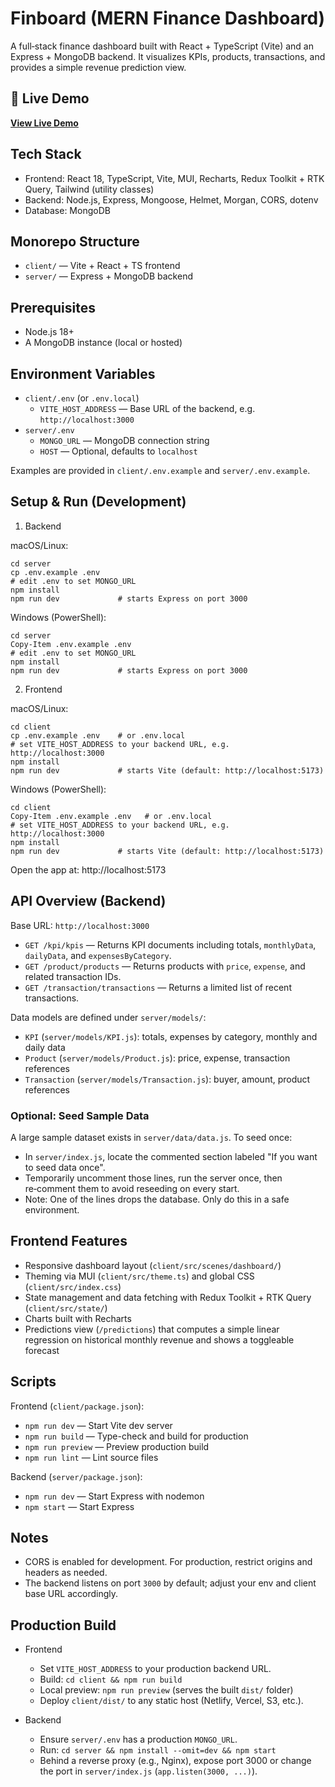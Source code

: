 # Finboard (MERN Finance Dashboard)

A full‑stack finance dashboard built with React + TypeScript (Vite) and an Express + MongoDB backend. It visualizes KPIs, products, transactions, and provides a simple revenue prediction view.

## 🚀 Live Demo
**[View Live Demo](https://finboard-frontend.vercel.app/)**

## Tech Stack
- Frontend: React 18, TypeScript, Vite, MUI, Recharts, Redux Toolkit + RTK Query, Tailwind (utility classes)
- Backend: Node.js, Express, Mongoose, Helmet, Morgan, CORS, dotenv
- Database: MongoDB

## Monorepo Structure
- `client/` — Vite + React + TS frontend
- `server/` — Express + MongoDB backend

## Prerequisites
- Node.js 18+
- A MongoDB instance (local or hosted)

## Environment Variables
- `client/.env` (or `.env.local`)
  - `VITE_HOST_ADDRESS` — Base URL of the backend, e.g. `http://localhost:3000`
- `server/.env`
  - `MONGO_URL` — MongoDB connection string
  - `HOST` — Optional, defaults to `localhost`

Examples are provided in `client/.env.example` and `server/.env.example`.

## Setup & Run (Development)
1) Backend

macOS/Linux:
```
cd server
cp .env.example .env
# edit .env to set MONGO_URL
npm install
npm run dev             # starts Express on port 3000
```

Windows (PowerShell):
```
cd server
Copy-Item .env.example .env
# edit .env to set MONGO_URL
npm install
npm run dev             # starts Express on port 3000
```

2) Frontend

macOS/Linux:
```
cd client
cp .env.example .env    # or .env.local
# set VITE_HOST_ADDRESS to your backend URL, e.g. http://localhost:3000
npm install
npm run dev             # starts Vite (default: http://localhost:5173)
```

Windows (PowerShell):
```
cd client
Copy-Item .env.example .env   # or .env.local
# set VITE_HOST_ADDRESS to your backend URL, e.g. http://localhost:3000
npm install
npm run dev             # starts Vite (default: http://localhost:5173)
```

Open the app at: http://localhost:5173

## API Overview (Backend)
Base URL: `http://localhost:3000`

- `GET /kpi/kpis` — Returns KPI documents including totals, `monthlyData`, `dailyData`, and `expensesByCategory`.
- `GET /product/products` — Returns products with `price`, `expense`, and related transaction IDs.
- `GET /transaction/transactions` — Returns a limited list of recent transactions.

Data models are defined under `server/models/`:
- `KPI` (`server/models/KPI.js`): totals, expenses by category, monthly and daily data
- `Product` (`server/models/Product.js`): price, expense, transaction references
- `Transaction` (`server/models/Transaction.js`): buyer, amount, product references

### Optional: Seed Sample Data
A large sample dataset exists in `server/data/data.js`. To seed once:
- In `server/index.js`, locate the commented section labeled "If you want to seed data once".
- Temporarily uncomment those lines, run the server once, then re‑comment them to avoid reseeding on every start.
- Note: One of the lines drops the database. Only do this in a safe environment.

## Frontend Features
- Responsive dashboard layout (`client/src/scenes/dashboard/`)
- Theming via MUI (`client/src/theme.ts`) and global CSS (`client/src/index.css`)
- State management and data fetching with Redux Toolkit + RTK Query (`client/src/state/`)
- Charts built with Recharts
- Predictions view (`/predictions`) that computes a simple linear regression on historical monthly revenue and shows a toggleable forecast

## Scripts
Frontend (`client/package.json`):
- `npm run dev` — Start Vite dev server
- `npm run build` — Type-check and build for production
- `npm run preview` — Preview production build
- `npm run lint` — Lint source files

Backend (`server/package.json`):
- `npm run dev` — Start Express with nodemon
- `npm start` — Start Express

## Notes
- CORS is enabled for development. For production, restrict origins and headers as needed.
- The backend listens on port `3000` by default; adjust your env and client base URL accordingly.

## Production Build

- Frontend
  - Set `VITE_HOST_ADDRESS` to your production backend URL.
  - Build: `cd client && npm run build`
  - Local preview: `npm run preview` (serves the built `dist/` folder)
  - Deploy `client/dist/` to any static host (Netlify, Vercel, S3, etc.).

- Backend
  - Ensure `server/.env` has a production `MONGO_URL`.
  - Run: `cd server && npm install --omit=dev && npm start`
  - Behind a reverse proxy (e.g., Nginx), expose port 3000 or change the port in `server/index.js` (`app.listen(3000, ...)`).
